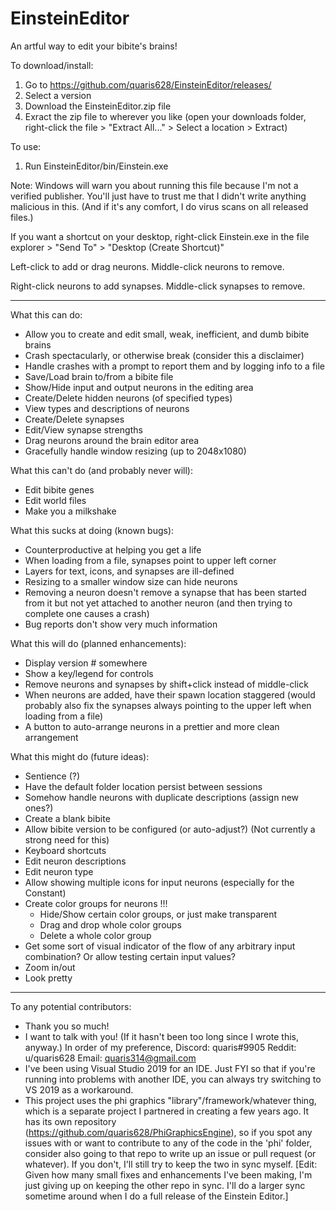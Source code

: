 # EinsteinEditor
An artful way to edit your bibite's brains!

To download/install:
 1. Go to https://github.com/quaris628/EinsteinEditor/releases/
 2. Select a version
 3. Download the EinsteinEditor.zip file
 4. Exract the zip file to wherever you like (open your downloads folder, right-click the file > "Extract All..." > Select a location > Extract)

To use:
 1. Run EinsteinEditor/bin/Einstein.exe
   
Note: Windows will warn you about running this file because I'm not a verified publisher. You'll just have to trust me that I didn't write anything malicious in this.
(And if it's any comfort, I do virus scans on all released files.)

If you want a shortcut on your desktop, right-click Einstein.exe in the file explorer > "Send To" > "Desktop (Create Shortcut)"

Left-click to add or drag neurons. Middle-click neurons to remove.

Right-click neurons to add synapses. Middle-click synapses to remove.

 -----

What this can do:
 - Allow you to create and edit small, weak, inefficient, and dumb bibite brains
 - Crash spectacularly, or otherwise break (consider this a disclaimer)
 - Handle crashes with a prompt to report them and by logging info to a file
 - Save/Load brain to/from a bibite file
 - Show/Hide input and output neurons in the editing area
 - Create/Delete hidden neurons (of specified types)
 - View types and descriptions of neurons
 - Create/Delete synapses
 - Edit/View synapse strengths
 - Drag neurons around the brain editor area
 - Gracefully handle window resizing (up to 2048x1080)

What this can't do (and probably never will):
 - Edit bibite genes
 - Edit world files
 - Make you a milkshake

What this sucks at doing (known bugs):
 - Counterproductive at helping you get a life
 - When loading from a file, synapses point to upper left corner
 - Layers for text, icons, and synapses are ill-defined
 - Resizing to a smaller window size can hide neurons
 - Removing a neuron doesn't remove a synapse that has been started from it but not yet attached to another neuron (and then trying to complete one causes a crash)
 - Bug reports don't show very much information

What this will do (planned enhancements):
 - Display version # somewhere
 - Show a key/legend for controls
 - Remove neurons and synapses by shift+click instead of middle-click
 - When neurons are added, have their spawn location staggered (would probably also fix the synapses always pointing to the upper left when loading from a file)
 - A button to auto-arrange neurons in a prettier and more clean arrangement

What this might do (future ideas):
 - Sentience (?)
 - Have the default folder location persist between sessions
 - Somehow handle neurons with duplicate descriptions (assign new ones?)
 - Create a blank bibite
 - Allow bibite version to be configured (or auto-adjust?) (Not currently a strong need for this)
 - Keyboard shortcuts
 - Edit neuron descriptions
 - Edit neuron type
 - Allow showing multiple icons for input neurons (especially for the Constant)
 - Create color groups for neurons !!!
    - Hide/Show certain color groups, or just make transparent
	- Drag and drop whole color groups
	- Delete a whole color group
 - Get some sort of visual indicator of the flow of any arbitrary input combination? Or allow testing certain input values?
 - Zoom in/out
 - Look pretty
 
 -----

To any potential contributors:
 - Thank you so much!
 - I want to talk with you! (If it hasn't been too long since I wrote this, anyway.) In order of my preference, Discord: quaris#9905 Reddit: u/quaris628 Email: quaris314@gmail.com
 - I've been using Visual Studio 2019 for an IDE. Just FYI so that if you're running into problems with another IDE, you can always try switching to VS 2019 as a workaround.
 - This project uses the phi graphics "library"/framework/whatever thing, which is a separate project I partnered in creating a few years ago. It has its own repository (https://github.com/quaris628/PhiGraphicsEngine), so if you spot any issues with or want to contribute to any of the code in the 'phi' folder, consider also going to that repo to write up an issue or pull request (or whatever). If you don't, I'll still try to keep the two in sync myself. [Edit: Given how many small fixes and enhancements I've been making, I'm just giving up on keeping the other repo in sync. I'll do a larger sync sometime around when I do a full release of the Einstein Editor.]
